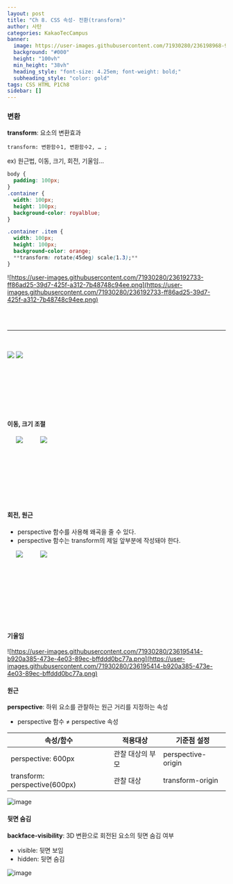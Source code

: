 ```yaml
---
layout: post
title: "Ch 8. CSS 속성- 전환(transform)"
author: 사탄
categories: KakaoTecCampus
banner:
  image: https://user-images.githubusercontent.com/71930280/236198968-933212b1-cb32-4fe8-b82b-91709b3965de.png
  background: "#000"
  height: "100vh"
  min_height: "38vh"
  heading_style: "font-size: 4.25em; font-weight: bold;"
  subheading_style: "color: gold"
tags: CSS HTML P1Ch8
sidebar: []
---
```


<style>
  .imageRow {
    display:flex;
  }
  .captionedImg {
    display: grid;
    align-content: flex-end;
    margin: 0 20px;
    text-align:center;
    font-size: 12px;
    color:gray;
  }
</style>

### 변환

**transform**: 요소의 변환효과

`transform: 변환함수1, 변환함수2, … ;`

ex) 원근법, 이동, 크기, 회전, 기울임…

```css
body {
  padding: 100px;
}
.container {
  width: 100px;
  height: 100px;
  background-color: royalblue;
}

.container .item {
  width: 100px;
  height: 100px;
  background-color: orange;
  **transform: rotate(45deg) scale(1.3);**
}
```

![https://user-images.githubusercontent.com/71930280/236192733-ff86ad25-39d7-425f-a312-7b48748c94ee.png](https://user-images.githubusercontent.com/71930280/236192733-ff86ad25-39d7-425f-a312-7b48748c94ee.png)

<br/>
<br/>

---

<br/>
<br/>

<img src="https://user-images.githubusercontent.com/71930280/236193126-e6550006-f4fc-4fcb-85ec-27c23af67bdc.png">
<img src="https://user-images.githubusercontent.com/71930280/236193198-f10c4747-2fc6-4fa1-8d01-6aded6eec40c.png">
<br/><br/><br/><br/><br/><br/><br/><br/>

#### 이동, 크기 조절

<div class="imageRow">
  <div class="captionedImg">
    <img src="https://user-images.githubusercontent.com/71930280/236194082-66752284-f217-486b-8959-60e249b50c6d.png">
  </div>
  <div class="captionedImg">
    <img src="https://user-images.githubusercontent.com/71930280/236194414-39c59711-6e6d-4dbe-95a2-74dc4806c3c7.png">
  </div>
</div>
<br/><br/><br/><br/><br/><br/><br/><br/>

#### 회전, 원근

- perspective 함수를 사용해 왜곡을 줄 수 있다.
- perspective 함수는 transform의 제일 앞부분에 작성돼야 한다.
<div class="imageRow">
  <div class="captionedImg">
    <img src="https://user-images.githubusercontent.com/71930280/236194548-6eddbd7a-81ef-4b38-a70c-a46a29747805.png">
  </div>
  <div class="captionedImg">
    <img src="https://user-images.githubusercontent.com/71930280/236194965-f3b8c321-3ed0-4e17-b8f8-ae43f677a100.png">
  </div>
</div>

<br/><br/><br/><br/><br/><br/><br/><br/>

#### 기울임

![https://user-images.githubusercontent.com/71930280/236195414-b920a385-473e-4e03-89ec-bffddd0bc77a.png](https://user-images.githubusercontent.com/71930280/236195414-b920a385-473e-4e03-89ec-bffddd0bc77a.png)

#### 원근

**perspective**: 하위 요소를 관찰하는 원근 거리를 지정하는 속성

- perspective 함수 ≠ perspective 속성

| 속성/함수                     | 적용대상         | 기준점 설정        |
| ----------------------------- | ---------------- | ------------------ |
| perspective: 600px            | 관찰 대상의 부모 | perspective-origin |
| transform: perspective(600px) | 관찰 대상        | transform-origin   |

![image](https://user-images.githubusercontent.com/71930280/236387775-a7bf545d-94d6-425d-b281-ec3c5fb7be0c.png)

#### 뒷면 숨김

**backface-visibility**: 3D 변환으로 회전된 요소의 뒷면 숨김 여부

- visible: 뒷면 보임
- hidden: 뒷면 숨김

![image](https://user-images.githubusercontent.com/71930280/236389625-ce9b40f5-e61d-4156-870c-e050d8a0fc9b.png)
